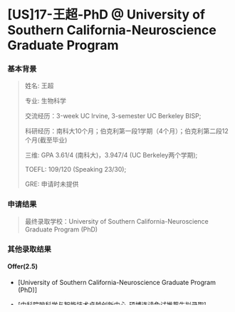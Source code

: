 # [US]17-王超-PhD @ University of Southern California-Neuroscience Graduate Program

### 基本背景

> 姓名: 	王超
>
> 专业: 生物科学
>
> 交流经历：3-week UC Irvine, 3-semester UC Berkeley BISP;
>
> 科研经历：南科大10个月；伯克利第一段1学期（4个月）；伯克利第二段12个月(截至毕业)
>
> 三维: GPA 3.61/4 (南科大)，3.947/4 (UC Berkeley两个学期);
>
> TOEFL: 109/120 (Speaking 23/30);
>
> GRE: 申请时未提供

### 申请结果

>   最终录取学校：University of Southern California-Neuroscience Graduate Program (PhD)

### 其他录取结果

#### Offer(2.5)

- [University of Southern California-Neuroscience Graduate Program (PhD)]

- [中科院脑科学与智能技术卓越创新中心-硕博连读免试推荐生拟录取]

- [University of California, Berkeley-PhD direct admission] (收到USC offer后，因与自己的研究兴趣不够匹配告知教授不再考虑直接录取)  

#### Rej (14):

- [Neuroscience PhD Programs: UC Berkeley]

- [Neuroscience PhD Programs: Harvard University]

- [Neuroscience PhD Programs: Johns Hopkins University]

- [Neuroscience PhD Programs: UC San Francisco]

- [Neuroscience PhD Programs: Duke University]

- [Neuroscience PhD Programs: Washington University in St. Louis]

- [Neuroscience PhD Programs: Columbia University]

- [Neuroscience PhD Programs: UC Los Angeles]

- [Neuroscience PhD Programs: University of Pennsylvania]

- [Neuroscience PhD Programs: Baylor College of Medicine]

- [Neuroscience PhD Programs: Northwestern University]

- [Neuroscience PhD Programs: UC Irvine]

- [Neuroscience PhD Programs: Brandeis University]

- [Neuroscience PhD Programs: University of Pittsburgh]

### 申请心得

-   大一：
    	我的大一过得很miserable，因为来自高考改革的先行省，我在高中时并没有接触特别多的物理和化学，所以第一个学期的大物仅仅是“低空飞过”，第一个学期的GPA仅仅只有3.14，后来花了不少精力才把GPA慢慢拉到最后的3.61。不知道飞跃手册会不会有大一的读者，但是大一特别是第一个学期的GPA真的非常重要，把这个学期熬过了后面的学期至少在成绩上是比较容易的。有些申请者可能会觉得对于国外申请GPA并不那么重要，但事实上，好看的GPA会给committee一个比较好的第一印象，特别是对于一所新兴的、国际声誉还不是那么响亮的学校。

    

-   大二：
    我是大二的下学期才进的实验室，比起大多数积极活跃的生物系同学来说这个时间是比较晚了，但是我并没有很后悔。因为我在大二上学期去了不少会议担任志愿者开阔自己的眼界，我也尝试了不少英语口译笔译的职业规划，最后发现自己还是比较喜欢科研。当时我当然感觉压力很大，在上专业课的时候，身边的同学总会讨论自己在实验室里的实验进展怎么样，我很庆幸自己能在这样的环境里，是这种peer pressure一步一步地督促我不断地寻找机会，但是我想让一些还没决定自己未来想从事什么的同学知道，不需要一入学或者一进系就迫不及待地进实验室做科研，可以花一些时间先去尝试探索一些不同的职业方向。这样如果最后发现自己还是更喜欢科研，也能为自己的决定提供更多的commitment和motivation。

    

    我在下学期加入了侯圣陶教授的课题组，和几个本科生一起申请了全国大学生生命科学竞赛，做了一些基本的神经科学实验，最后也并没有什么可观的成果。这段科研经历更像是一块敲门砖，让我得以一瞥神经科学的有趣。但当时我对该学科也没有什么自己独到的见解，或者说我不知道自己真正想做的方向是什么。就好像是我透过微细的门缝瞥见了房间里透出来的光，但根本不知道房间到底有多大，里面到底有什么东西。因为我一早就有出国深造的打算，当时打算在暑假参加一个短期交流看看在国外上课生活到底是什么样的。于是我去了加州大学欧文分校参加了为期三周的“科研夏令营”，但实际上更像是一个语言交流项目。三周下来我的最大收获就是我以后要去加州深造，因为那里的气候和生活方式实在是我的心头好。那年暑假，来自同一个实验室的学长建议我去加州大学伯克利分校参加学期交流，正是因为他的建议，我来到了伯克利，迎来了我大学阶段的转折。

    

-   大三+大四：
    大三上学期还在侯老师的实验室总结整理我们的数据和实验，期待着下学期的交流。起初只打算在伯克利交流一个学期，因为系里老师的介绍，我打算参加当时还未成形的3+1项目，即在伯克利交流一年完成我的毕业设计，到最后阴差阳错地收到了伯克利课题组PI的funding，续了第三个学期。在这一年半里，无论是我的心理还是科研素养都增长了不少。听取学长的建议来到伯克利可以说是我大学阶段最重要的决定。关于在伯克利这段期间的科研经历和心路历程请跳转至我的个人公众号文章[《Keep calm and keep going》](https://mp.weixin.qq.com/s/4Pwy0g2tig-kNbnV7z-UzA)

### 申请经验

1.  信息收集
        收集信息这件事对很多同学来说可能会很头疼，这也是为什么很多人都会去找中介的原因。但是我个人很享受找适合自己的学校和课题组的过程。申请PhD是个针对性很强的事，中介毕竟要负责那么多人，给你的意见和学校名单很有可能是非常general的。我申请了15个项目，列出了应该有100多个心仪的课题组，整个PhD申请的文件夹有300多MB。通过信息收集，我和不少项目的PI取得联系，其中包括UC Berkeley，Harvard，JHU，Columbia，Northwestern，Brandeis和中科院（收到offer后联系）。虽然最后除了中科院没有收到任何一所以上学校的面试，但是通过和教授的交流也算是初步开始积攒在学术界的人脉。

    

2.  套瓷？
        套瓷是件很有趣的事，我因为收不到回信焦虑到睡不着觉，又因为收到回信在厕所哭，然而最后没有一位老师是在committee里的。我认为作为一个申请者还是应该套瓷，但是不需要把套瓷看得非常重。很多人都说faculty的recommendation很重要，但以我的经验，neuroscience PhD是个非常非常重committee的领域，联系单个PI很难产生破釜沉舟的效果。不过，通过套瓷积累的人脉可以为你以后做RA（如果申请不成功）甚至是申请postdoc提供帮助。

    

3.  文书
        文书可以说是你能决定的材料中最重要的一个。一定要从申请季前的那个暑假就开始起草文书，然后找同学、PhD学生以及教授一遍又一遍得改，保证motivation和科研经历足够强足够清晰。但是有一点很残酷的是，当我和USC的教授聊天时，她告诉我她不怎么看申请者的文书，因为文书上写的和申请者本人很有可能完全不一样。不过我还是坚持有一封优秀的文书generally可以弥补其他方面的不足。